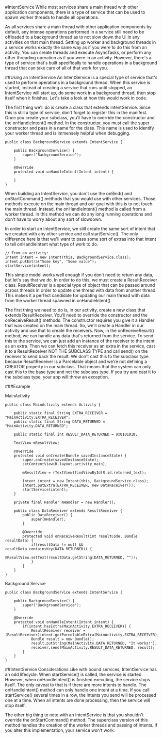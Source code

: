 #IntentService
While most services share a main thread with other application components, there is a type of service that can be used to spawn worker threads to handle all operations.

As all services share a main thread with other application components by default, any intense operations performed in a service still need to be offloaded to a background thread as to not slow down the UI in any activities on that main thread. Setting up worker and background threads in a service works exactly the same way as if you were to do this from an activity. You can create threads and execute AsyncTasks, or perform any other threading operation as if you were in an activity. However, there's a type of service that's built specifically to handle operations in a background thread that can take care of all of that work for you.

##Using an IntentService
An IntentService is a special type of service that's used to perform operations in a background thread. When this service is started, instead of creating a service that runs until stopped, an IntentService will start up, do some work in a background thread, then stop itself when it finishes. Let's take a look at how this would work in code.

The first thing we'll do is create a class that extends IntentService. Since this is still a type of service, don't forget to register this in the manifest. Once you create your subclass, you'll have to override the constructor and the onHandleIntent() method. In the constructor, you must call the super constructor and pass in a name for the class. This name is used to identify your worker thread and is immensely helpful when debugging.

```
public class BackgroundService extends IntentService {
 
	public BackgroundService() {
		super("BackgroundService");
	}
 
	@Override
	protected void onHandleIntent(Intent intent) {
 
	}
}
```

When building an IntentService, you don't use the onBind() and onStartCommand() methods that you would use with other services. Those methods execute on the main thread and our goal with this is to not touch the main thread. Instead, the onHandleIntent() method is called from a worker thread. In this method we can do any long running operations and don't have to worry about any sort of slowdown.

In order to start an IntentService, we still create the same sort of intent that we created with any other service and call startService(). The only difference here is that we'll want to pass some sort of extras into that intent to tell onHandleIntent what type of work to do.

```
// From an activity:
Intent intent = new Intent(this, BackgroundService.class);
intent.putExtra("Some key", "Some value");
startService(intent);
```

This simple model works well enough if you don't need to return any data, but let's say that we do. In order to do this, we must create a ResultReceiver class. ResultReceiver is a special type of object that can be passed around across threads in order to update one thread with data from another thread. This makes it a perfect candidate for updating our main thread with data from the worker thread spawned in onHandleIntent().

The first thing we need to do is, in our activity, create a new class that extends ResultReceiver. You'll need to override the constructor and the onReceiveResult() methods. The constructor requires you give it a Handler that was created on the main thread. So, we'll create a Handler in our activity and use that to create the receivers. Now, in the onReceiveResult() method, we can handle any data that's returned from the service. To send this to the service, we can just add an instance of the receiver to the intent as an extra. Then we can fetch this receiver as an extra in the service, cast it to a ResultReceiver NOT THE SUBCLASS TYPE and call send() on the receiver to send back the result. We don't cast this to the subclass type because ResultReceiver is a Parcelable object and we're not defining a CREATOR property in our subclass. That means that the system can only cast this to the base type and not the subclass type. If you try and cast it to the subclass type, your app will throw an exception.

###Example

MainActivity

```
public class MainActivity extends Activity {
	
	public static final String EXTRA_RECEIVER = "MainActivity.EXTRA_RECEIVER";
	public static final String DATA_RETURNED = "MainActivity.DATA_RETURNED";
	
	public static final int RESULT_DATA_RETURNED = 0x0101010;
	
	TextView mResultView;
 
	@Override
	protected void onCreate(Bundle savedInstanceState) {
		super.onCreate(savedInstanceState);
		setContentView(R.layout.activity_main);
		
		mResultView = (TextView)findViewById(R.id.returned_text);
 
		Intent intent = new Intent(this, BackgroundService.class);
		intent.putExtra(EXTRA_RECEIVER, new DataReceiver());
		startService(intent);
	}
	
	private final Handler mHandler = new Handler();
	
	public class DataReceiver extends ResultReceiver {
		public DataReceiver() {
			super(mHandler);
		}
		
		@Override
		protected void onReceiveResult(int resultCode, Bundle resultData) {
			if(resultData != null && resultData.containsKey(DATA_RETURNED)) {
				mResultView.setText(resultData.getString(DATA_RETURNED, ""));
			}
		}
	}
}
```

Background Service

```
public class BackgroundService extends IntentService {
 
	public BackgroundService() {
		super("BackgroundService");
	}
 
	@Override
	protected void onHandleIntent(Intent intent) {
		if(intent.hasExtra(MainActivity.EXTRA_RECEIVER)) {
			ResultReceiver receiver = (ResultReceiver)intent.getParcelableExtra(MainActivity.EXTRA_RECEIVER);
			Bundle result = new Bundle();
			result.putString(MainActivity.DATA_RETURNED, "It works!");
			receiver.send(MainActivity.RESULT_DATA_RETURNED, result);
		}
	}
}
```

##IntentService Considerations
Like with bound services, IntentService has an odd lifecycle. When startService() is called, the service is started. However, when onHandleIntent() is finished executing, the service stops itself. The only caveat to that is if there are more intents to handle. The onHandleIntent() method can only handle one intent at a time. If you call startService() several times in a row, the intents you send will be processed one at a time. When all intents are done processing, then the service will stop itself.

The other big thing to note with an IntentService is that you shouldn't override the onStartCommand() method. The superclass version of this method handles the creation of the worker threads and passing of intents. If you alter this implementation, your service won't work.



